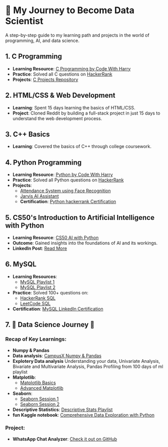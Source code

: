 <!DOCTYPE html>
<html lang="en">
<head>
    <meta charset="UTF-8">
    <meta name="viewport" content="width=device-width, initial-scale=1.0">

</head>
<body>

<h1>🚀 My Journey to Become Data Scientist </h1>
<p>A step-by-step guide to my learning path and projects in the world of programming, AI, and data science.</p>

<div class="section">
    <h2>1. C Programming</h2>
    <ul>
        <li><strong>Learning Resource</strong>: <a href="https://youtube.com/playlist?list=PLu0W_9lII9aiXlHcLx-mDH1Qul38wD3aR&si=HWy3f8YUiusbM98g">C Programming by Code With Harry</a></li>
        <li><strong>Practice</strong>: Solved all C questions on <a href="https://www.hackerrank.com/domains/c">HackerRank</a></li>
        <li><strong>Projects</strong>: <a href="https://github.com/yashgoyal-16/Yash-goyal-c-projects">C Projects Repository</a></li>
    </ul>
</div>

<div class="section">
    <h2>2. HTML/CSS & Web Development</h2>
    <ul>
        <li><strong>Learning</strong>: Spent 15 days learning the basics of HTML/CSS.</li>
        <li><strong>Project</strong>: Cloned Reddit by building a full-stack project in just 15 days to understand the web development process.</li>
    </ul>
</div>

<div class="section">
    <h2>3. C++ Basics</h2>
    <ul>
        <li><strong>Learning</strong>: Covered the basics of C++ through college coursework.</li>
    </ul>
</div>

<div class="section">
    <h2>4. Python Programming</h2>
    <ul>
        <li><strong>Learning Resource</strong>: <a href="https://youtube.com/playlist?list=PLu0W_9lII9agwh1XjRt242xIpHhPT2llg&si=l2bQIyH6Hk40mpfS">Python by Code With Harry</a></li>
        <li><strong>Practice</strong>: Solved all Python questions on <a href="https://www.hackerrank.com/domains/python">HackerRank</a></li>
        <li><strong>Projects</strong>:
            <ul>
                <li><a href="https://github.com/yashgoyal-16/Attendance-system-using-face-recognition">Attendance System using Face Recognition</a></li>
                <li><a href="https://github.com/yashgoyal-16/Ai-Assistant-">Jarvis AI Assistant</a></li>
                <li><strong>Certification</strong>: <a href="[https://www.linkedin.com/posts/yash-goyal-074a8625a_sql-datascience-continuouslearning-activity-7232402090864607234-zokH?utm_source=share&utm_medium=member_desktop](https://www.hackerrank.com/certificates/033e2916b2c1)">Python hackerrank Certification</a></li>
            </ul>
        </li>
    </ul>
</div>

<div class="section">
    <h2>5. CS50's Introduction to Artificial Intelligence with Python</h2>
    <ul>
        <li><strong>Learning Resource</strong>: <a href="https://youtube.com/playlist?list=PLhQjrBD2T381PopUTYtMSstgk-hsTGkVm&si=3oJpieMwSXpfhsKf">CS50 AI with Python</a></li>
        <li><strong>Outcome</strong>: Gained insights into the foundations of AI and its workings.</li>
        <li><strong>LinkedIn Post</strong>: <a href="https://www.linkedin.com/posts/yash-goyal-074a8625a_artificialintelligence-machinelearning-cs50-activity-7207549746960293888-4cqX?utm_source=share&utm_medium=member_desktop">Read More</a></li>
    </ul>
</div>

<div class="section">
    <h2>6. MySQL</h2>
    <ul>
        <li><strong>Learning Resources</strong>:
            <ul>
                <li><a href="https://youtube.com/playlist?list=PLBv9GORP5VkclmbvgNaEB3GBFc-weefX7&si=5WIeeQ1dTWw9PJ6_">MySQL Playlist 1</a></li>
                <li><a href="https://youtube.com/playlist?list=PLBv9GORP5VkclmbvgNaEB3GBFc-weefX7&si=5WIeeQ1dTWw9PJ6_">MySQL Playlist 2</a></li>
            </ul>
        </li>
        <li><strong>Practice</strong>: Solved 100+ questions on:
            <ul>
                <li><a href="https://www.hackerrank.com/domains/sql">HackerRank SQL</a></li>
                <li><a href="https://leetcode.com/studyplan/top-sql-50/">LeetCode SQL</a></li>
            </ul>
        </li>
        <li><strong>Certification</strong>: <a href="https://www.linkedin.com/posts/yash-goyal-074a8625a_sql-datascience-continuouslearning-activity-7232402090864607234-zokH?utm_source=share&utm_medium=member_desktop">MySQL LinkedIn Certification</a></li>
    </ul>
</div>

<div class="section">
    <h2>7. 🌟 Data Science Journey 🌟</h2>

<h3>Recap of Key Learnings:</h3>
    <ul>
        <li><strong>Numpy & Pandas</strong></li>
        <li><strong>Data analysis</strong>: <a href="https://youtube.com/playlist?list=PLKnIA16_RmvZAqJzKstVHywcRNMn6pcGD">CampusX Numpy & Pandas</a></li>
        <li><strong>Explotery Data analysis</strong> Understanding your data, Univariate Analysis, Bivariate and Multivariate Analysis, Pandas Profiling from 100 days of ml playlist </li>
        <li><strong>Matplotlib</strong>:
            <ul>
                <li><a href="https://www.youtube.com/live/XaKn_cKFlSY?si=SivNSfRGVSm_AuCI">Matplotlib Basics</a></li>
                <li><a href="https://www.youtube.com/live/7YDc5xU9CQQ?si=gHeaO-">Advanced Matplotlib</a></li>
            </ul>
        </li>
        <li><strong>Seaborn</strong>:
            <ul>
                <li><a href="https://www.youtube.com/live/DWVLRhnuGqI?si=XTXv89R7km6aS9XU">Seaborn Session 1</a></li>
                <li><a href="https://www.youtube.com/live/kLWeKeqc9Ms?si=Us3Hklm9N5p-9k0-">Seaborn Session 2</a></li>
            </ul>
        </li>
        <li><strong>Descriptive Statistics</strong>: <a href="https://youtube.com/playlist?list=PLKnIA16_RmvbVrE0eZO2bCaFln6jaNq-1&si=pA-2kxAm6IDPhxpT">Descriptive Stats Playlist</a></li>
        <li><strong>fun Kaggle notebook</strong>: <a href="https://www.kaggle.com/pmarcelino/comprehensive-data-exploration-with-python">Comprehensive Data Exploration with Python</a></li>
    </ul>
<h3>Project:</h3>
    <ul>
        <li><strong>WhatsApp Chat Analyzer</strong>: <a href="https://github.com/yashgoyal-16/whatsapp-chat-anylizer">Check it out on GitHub</a></li>
    </ul>
</div>

</body>
</html>
